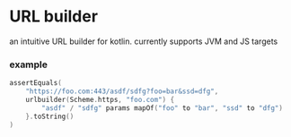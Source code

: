 # URL builder
an intuitive URL builder for kotlin. currently supports JVM and JS targets
### example
```kotlin
assertEquals(
    "https://foo.com:443/asdf/sdfg?foo=bar&ssd=dfg",
    urlbuilder(Scheme.https, "foo.com") {
        "asdf" / "sdfg" params mapOf("foo" to "bar", "ssd" to "dfg")
    }.toString()
)
```